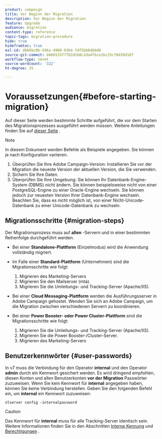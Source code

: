 ```yaml
---
product: campaign
title: Vor Beginn der Migration
description: Vor Beginn der Migration
feature: Upgrade
audience: migration
content-type: reference
topic-tags: migration-procedure
hide: true
hidefromtoc: true
exl-id: d666bc0b-596a-4908-9364-7df5bb8d68d0
source-git-commit: b666535f7f82d1b8c2da4fbce1bc25cf8d39d187
workflow-type: tm+mt
source-wordcount: '322'
ht-degree: 2%

---
```


# Voraussetzungen{#before-starting-migration}



Auf dieser Seite werden bestimmte Schritte aufgeführt, die vor dem Starten des Migrationsprozesses ausgeführt werden müssen. Weitere Anleitungen finden Sie auf [dieser Seite](about-migration.md) .

>[!NOTE]
>
>In diesem Dokument werden Befehle als Beispiele angegeben. Sie können je nach Konfiguration variieren.

1. Überprüfen Sie Ihre Adobe Campaign-Version: Installieren Sie vor der Migration die neueste Version der aktuellen Version, die Sie verwenden.
1. Sichern Sie Ihre Daten.
1. Überprüfen Sie Ihre Umgebung: Sie können Ihr Datenbank-Engine-System (DBMS) nicht ändern. Sie können beispielsweise nicht von einer PostgreSQL-Engine zu einer Oracle-Engine wechseln. Sie können jedoch zur neuesten Version Ihrer Datenbank-Engine wechseln. Beachten Sie, dass es nicht möglich ist, von einer Nicht-Unicode-Datenbank zu einer Unicode-Datenbank zu wechseln.

## Migrationsschritte {#migration-steps}

Der Migrationsprozess muss auf **allen** -Servern und in einer bestimmten Reihenfolge durchgeführt werden.

* Bei einer **Standalone-Plattform** (Einzelmodus) wird die Anwendung vollständig migriert.
* Im Falle einer **Standard-Plattform** (Unternehmen) sind die Migrationsschritte wie folgt:

   1. Migrieren des Marketing-Servers
   1. Migrieren Sie den Mailserver (mta).
   1. Migrieren Sie die Umleitungs- und Tracking-Server (Apache/IIS).

* Bei einer **Cloud Messaging-Plattform** werden die Ausführungsserver in Adobe Campaign gehostet. Wenden Sie sich an Adobe Campaign, um die Migration zwischen verschiedenen Servern zu koordinieren.
* Bei einer **Power Booster- oder Power Cluster-Plattform** sind die Migrationsschritte wie folgt:

   1. Migrieren Sie die Umleitungs- und Tracking-Server (Apache/IIS).
   1. Migrieren Sie die Power Booster-/Cluster-Server.
   1. Migrieren des Marketing-Servers

## Benutzerkennwörter {#user-passwords}

In v7 muss die Verbindung für den Operator **internal** und den Operator **admin** durch ein Kennwort gesichert werden. Es wird dringend empfohlen, diesen Konten und allen Benutzerkonten **vor der Migration** Passwörter zuzuweisen. Wenn Sie kein Kennwort für **internal** angegeben haben, können Sie keine Verbindung herstellen. Geben Sie den folgenden Befehl ein, um **internal** ein Kennwort zuzuweisen:

```
nlserver config -internalpassword
```

>[!CAUTION]
>
>Das Kennwort für **internal** muss für alle Tracking-Server identisch sein. Weitere Informationen finden Sie in den Abschnitten [Interne Kennung](../../installation/using/configuring-campaign-server.md#internal-identifier) und [Berechtigungen](../../platform/using/access-management.md) .
